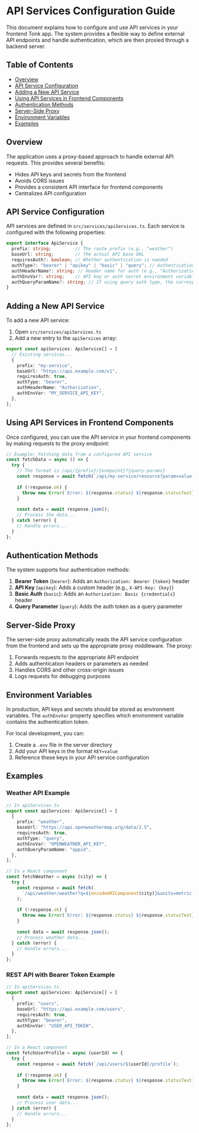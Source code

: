 # API Services Configuration Guide

This document explains how to configure and use API services in your frontend Tonk app. The system provides a flexible way to define external API endpoints and handle authentication, which are then proxied through a backend server.

## Table of Contents

- [Overview](#overview)
- [API Service Configuration](#api-service-configuration)
- [Adding a New API Service](#adding-a-new-api-service)
- [Using API Services in Frontend Components](#using-api-services-in-frontend-components)
- [Authentication Methods](#authentication-methods)
- [Server-Side Proxy](#server-side-proxy)
- [Environment Variables](#environment-variables)
- [Examples](#examples)

## Overview

The application uses a proxy-based approach to handle external API requests. This provides several benefits:

- Hides API keys and secrets from the frontend
- Avoids CORS issues
- Provides a consistent API interface for frontend components
- Centralizes API configuration

## API Service Configuration

API services are defined in `src/services/apiServices.ts`. Each service is configured with the following properties:

```typescript
export interface ApiService {
  prefix: string;         // The route prefix (e.g., "weather")
  baseUrl: string;        // The actual API base URL
  requiresAuth?: boolean; // Whether authentication is needed
  authType?: "bearer" | "apikey" | "basic" | "query"; // Authentication type
  authHeaderName?: string; // Header name for auth (e.g., "Authorization" or "X-API-Key")
  authEnvVar?: string;    // API key or auth secret environment variable name
  authQueryParamName?: string; // If using query auth type, the corresponding query param
}
```

## Adding a New API Service

To add a new API service:

1. Open `src/services/apiServices.ts`
2. Add a new entry to the `apiServices` array:

```typescript
export const apiServices: ApiService[] = [
  // Existing services...
  {
    prefix: "my-service",
    baseUrl: "https://api.example.com/v1",
    requiresAuth: true,
    authType: "bearer",
    authHeaderName: "Authorization",
    authEnvVar: "MY_SERVICE_API_KEY",
  },
];
```

## Using API Services in Frontend Components

Once configured, you can use the API service in your frontend components by making requests to the proxy endpoint:

```typescript
// Example: Fetching data from a configured API service
const fetchData = async () => {
  try {
    // The format is /api/{prefix}/{endpoint}?{query-params}
    const response = await fetch(`/api/my-service/resource?param=value`);
    
    if (!response.ok) {
      throw new Error(`Error: ${response.status} ${response.statusText}`);
    }
    
    const data = await response.json();
    // Process the data...
  } catch (error) {
    // Handle errors...
  }
};
```

## Authentication Methods

The system supports four authentication methods:

1. **Bearer Token** (`bearer`): Adds an `Authorization: Bearer {token}` header
2. **API Key** (`apikey`): Adds a custom header (e.g., `X-API-Key: {key}`)
3. **Basic Auth** (`basic`): Adds an `Authorization: Basic {credentials}` header
4. **Query Parameter** (`query`): Adds the auth token as a query parameter

## Server-Side Proxy

The server-side proxy automatically reads the API service configuration from the frontend and sets up the appropriate proxy middleware. The proxy:

1. Forwards requests to the appropriate API endpoint
2. Adds authentication headers or parameters as needed
3. Handles CORS and other cross-origin issues
4. Logs requests for debugging purposes

## Environment Variables

In production, API keys and secrets should be stored as environment variables. The `authEnvVar` property specifies which environment variable contains the authentication token.

For local development, you can:

1. Create a `.env` file in the server directory
2. Add your API keys in the format `KEY=value`
3. Reference these keys in your API service configuration

## Examples

### Weather API Example

```typescript
// In apiServices.ts
export const apiServices: ApiService[] = [
  {
    prefix: "weather",
    baseUrl: "https://api.openweathermap.org/data/2.5",
    requiresAuth: true,
    authType: "query",
    authEnvVar: "OPENWEATHER_API_KEY",
    authQueryParamName: "appid",
  },
];

// In a React component
const fetchWeather = async (city) => {
  try {
    const response = await fetch(
      `/api/weather/weather?q=${encodeURIComponent(city)}&units=metric`
    );
    
    if (!response.ok) {
      throw new Error(`Error: ${response.status} ${response.statusText}`);
    }
    
    const data = await response.json();
    // Process weather data...
  } catch (error) {
    // Handle errors...
  }
};
```

### REST API with Bearer Token Example

```typescript
// In apiServices.ts
export const apiServices: ApiService[] = [
  {
    prefix: "users",
    baseUrl: "https://api.example.com/users",
    requiresAuth: true,
    authType: "bearer",
    authEnvVar: "USER_API_TOKEN",
  },
];

// In a React component
const fetchUserProfile = async (userId) => {
  try {
    const response = await fetch(`/api/users/${userId}/profile`);
    
    if (!response.ok) {
      throw new Error(`Error: ${response.status} ${response.statusText}`);
    }
    
    const data = await response.json();
    // Process user data...
  } catch (error) {
    // Handle errors...
  }
};
```
